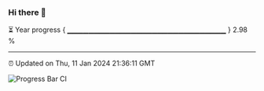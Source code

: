 ### Hi there 👋

⏳ Year progress { ▁▁▁▁▁▁▁▁▁▁▁▁▁▁▁▁▁▁▁▁▁▁▁▁▁▁▁▁▁▁ } 2.98 %

---

⏰ Updated on Thu, 11 Jan 2024 21:36:11 GMT

![Progress Bar CI](https://github.com/IshwaranRudhara/GIT-ACTION/workflows/Progress%20Bar%20CI/badge.svg)
